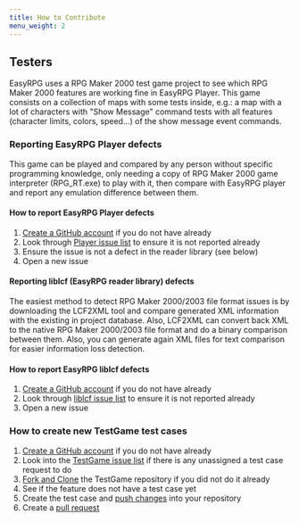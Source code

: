 ```yaml
---
title: How to Contribute
menu_weight: 2
---
```

<div class="info" markdown="1">

## Testers

EasyRPG uses a RPG Maker 2000 test game project to see which RPG Maker 2000
features are working fine in EasyRPG Player. This game consists on a collection
of maps with some tests inside, e.g.: a map with a lot of characters with
"Show Message" command tests with all features (character limits, colors,
speed...) of the show message event commands.

### Reporting EasyRPG Player defects

This game can be played and compared by any person without specific programming
knowledge, only needing a copy of RPG Maker 2000 game interpreter (RPG_RT.exe)
to play with it, then compare with EasyRPG player and report any emulation
difference between them.

#### How to report EasyRPG Player defects

1. [Create a GitHub account] if you do not have already
2. Look through [Player issue list] to ensure it is not reported already
3. Ensure the issue is not a defect in the reader library (see below)
4. Open a new issue

#### Reporting liblcf (EasyRPG reader library) defects

The easiest method to detect RPG Maker 2000/2003 file format issues is by
downloading the LCF2XML tool and compare generated XML information with the
existing in project database. Also, LCF2XML can convert back XML to the native
RPG Maker 2000/2003 file format and do a binary comparison between them.
Also, you can generate again XML files for text comparison for easier
information loss detection.

#### How to report EasyRPG liblcf defects

1. [Create a GitHub account] if you do not have already
2. Look through [liblcf issue list] to ensure it is not reported already
3. Open a new issue

### How to create new TestGame test cases

1. [Create a GitHub account] if you do not have already
2. Look into the [TestGame issue list] if there is any unassigned a test case
   request to do
3. [Fork and Clone] the TestGame repository if you did not do it already
4. See if the feature does not have a test case yet
5. Create the test case and [push changes] into your repository
6. Create a [pull request]

[Create a GitHub account]: https://github.com/join
[Player issue list]: https://github.com/EasyRPG/Player/issues
[liblcf issue list]: https://github.com/EasyRPG/liblcf/issues
[TestGame issue list]: https://github.com/EasyRPG/TestGame/issues

[Fork and Clone]: https://docs.github.com/en/get-started/quickstart/fork-a-repo
[push changes]: https://docs.github.com/en/get-started/using-git/pushing-commits-to-a-remote-repository#remotes-and-forks
[pull request]: https://docs.github.com/en/github/collaborating-with-pull-requests/proposing-changes-to-your-work-with-pull-requests/about-pull-requests

</div>